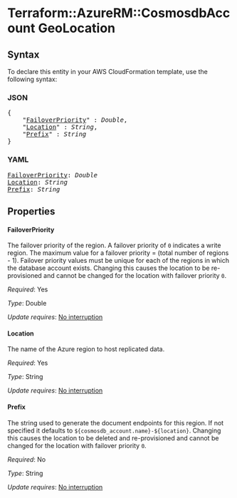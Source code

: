 # Terraform::AzureRM::CosmosdbAccount GeoLocation

## Syntax

To declare this entity in your AWS CloudFormation template, use the following syntax:

### JSON

<pre>
{
    "<a href="#failoverpriority" title="FailoverPriority">FailoverPriority</a>" : <i>Double</i>,
    "<a href="#location" title="Location">Location</a>" : <i>String</i>,
    "<a href="#prefix" title="Prefix">Prefix</a>" : <i>String</i>
}
</pre>

### YAML

<pre>
<a href="#failoverpriority" title="FailoverPriority">FailoverPriority</a>: <i>Double</i>
<a href="#location" title="Location">Location</a>: <i>String</i>
<a href="#prefix" title="Prefix">Prefix</a>: <i>String</i>
</pre>

## Properties

#### FailoverPriority

The failover priority of the region. A failover priority of `0` indicates a write region. The maximum value for a failover priority = (total number of regions - 1). Failover priority values must be unique for each of the regions in which the database account exists. Changing this causes the location to be re-provisioned and cannot be changed for the location with failover priority `0`.

_Required_: Yes

_Type_: Double

_Update requires_: [No interruption](https://docs.aws.amazon.com/AWSCloudFormation/latest/UserGuide/using-cfn-updating-stacks-update-behaviors.html#update-no-interrupt)

#### Location

The name of the Azure region to host replicated data.

_Required_: Yes

_Type_: String

_Update requires_: [No interruption](https://docs.aws.amazon.com/AWSCloudFormation/latest/UserGuide/using-cfn-updating-stacks-update-behaviors.html#update-no-interrupt)

#### Prefix

The string used to generate the document endpoints for this region. If not specified it defaults to `${cosmosdb_account.name}-${location}`. Changing this causes the location to be deleted and re-provisioned and cannot be changed for the location with failover priority `0`.

_Required_: No

_Type_: String

_Update requires_: [No interruption](https://docs.aws.amazon.com/AWSCloudFormation/latest/UserGuide/using-cfn-updating-stacks-update-behaviors.html#update-no-interrupt)

